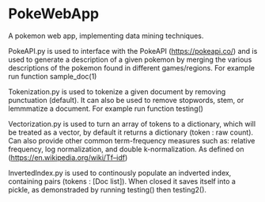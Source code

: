# PokeWebApp
A pokemon web app, implementing data mining techniques.

PokeAPI.py
is used to interface with the PokeAPI (https://pokeapi.co/) and is used to generate a description of a given pokemon by merging the various descriptions of the pokemon found in different games/regions. For example run function sample_doc(1)

Tokenization.py
is used to tokenize a given document by removing punctuation (default). It can also be used to remove stopwords, stem, or lemmmatize a document. For example run function testing()

Vectorization.py
is used to turn an array of tokens to a dictionary, which will be treated as a vector, by default it returns a dictionary (token : raw count). Can also provide other common term-frequency measures such as: relative frequency, log normalization, and double k-normalization. As defined on (https://en.wikipedia.org/wiki/Tf–idf)

InvertedIndex.py
is used to continously populate an indverted index, containing pairs (tokens : [Doc list]). When closed it saves itself into a pickle, as demonstraded by running testing() then testing2().
